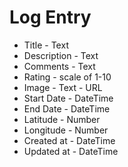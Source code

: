# Log Entry

* Title - Text
* Description - Text
* Comments - Text
* Rating - scale of 1-10
* Image - Text - URL
* Start Date - DateTime
* End Date - DateTime
* Latitude - Number
* Longitude - Number
* Created at - DateTime
* Updated at - DateTime